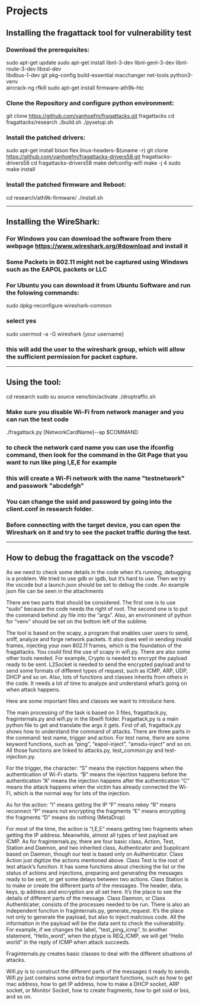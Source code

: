 # Projects
## Installing the fragattack tool for vulnerability test

### Download the prerequisites:

sudo apt-get update
sudo apt-get install libnl-3-dev libnl-genl-3-dev libnl-route-3-dev libssl-dev \
	libdbus-1-dev git pkg-config build-essential macchanger net-tools python3-venv \
	aircrack-ng rfkill
sudo apt-get install firmware-ath9k-htc

### Clone the Repository and configure python environment:

git clone https://github.com/vanhoefm/fragattacks.git fragattacks
cd fragattacks/research
./build.sh
./pysetup.sh

### Install the patched drivers:

sudo apt-get install bison flex linux-headers-$(uname -r)
git clone https://github.com/vanhoefm/fragattacks-drivers58.git fragattacks-drivers58
cd fragattacks-drivers58
make defconfig-wifi
make -j 4
sudo make install

### Install the patched firmware and Reboot:

cd research/ath9k-firmware/
./install.sh

--------------------------------------------------------------------------

## Installing the WireShark:

### For Windows you can download the software from there webpage https://www.wireshark.org/#download and install it
### Some Packets in 802.11 might not be captured using Windows such as the EAPOL packets or LLC
### For Ubuntu you can download it from Ubuntu Software and run the folowing commands:

sudo dpkg-reconfigure wireshark-common

### select yes

sudo usermod -a -G wireshark {your username}

### this will add the user to the wireshark group, which will allow the sufficient permission for packet capture.

---------------------------------------------------------------------------

## Using the tool:

cd research
sudo su
source venv/bin/activate
./droptraffic.sh

### Make sure you disable Wi-Fi from network manager and you can run the test code

./fragattack.py [NetworkCardName]--ap $COMMAND 

### to check the network card name you can use the ifconfig command, then look for the command in the Git Page that you want to run like ping I,E,E for example

### this will create a Wi-Fi network with the name "testnetwork" and passwork "abcdefgh"
### You can change the ssid and password by going into the client.conf in research folder.

### Before connecting with the target device, you can open the Wireshark on it and try to see the packet traffic during the test. 

----------------

## How to debug the fragattack on the vscode?

As we need to check some details in the code when it’s running, debugging is a problem.  We tried to use gdb or igdb, but it’s hard to use. Then we try the vscode but a launch.json should be set to debug the code. 
An example json file can be seen in the attachments

There are two parts that should be considered. The first one is to use “sudo” because the code needs the right of root. The second one is to put the command behind .py file into the “args”.
Also, an environment of python for “venv” should be set on the bottom left of the sublime. 

The tool is based on the scapy, a program that enables user users to send, sniff, analyze and forge network packets.
It also does well in sending invalid frames, injecting your own 802.11 frames, which is the foundation of the fragattacks. You could find the use of scapy in wifi.py.
There are also some other tools needed. For example, Crypto is needed to encrypt the payload ready to be sent.
L2Socket is needed to send the encrypted payload and to send some formats of different types of request, such as ICMP, ARP, UDP, DHCP and so on.
Also, lots of functions and classes inherits from others in the code. It needs a lot of time to analyze and understand what’s going on when attack happens.  

Here are some important files and classes we want to introduce here.

The main processing of the task is based on 3 files, fragattack.py, fraginternals.py and wifi.py in the libwifi folder.
Fragattack,py is a main python file to get and translate the args it gets. 
First of all, fragattack.py shows how to understand the command of attacks. There are three parts in the command: test name, trigger and action. 
For test name, there are some keyword functions, such as “ping”, “eapol-inject”, “amsdu-inject” and so on. All those functions are linked to attacks.py, test_common.py and test-injection.py. 

For the trigger, the character:
“S” means the injection happens when the authentication of Wi-Fi starts. 
“B” means the injection happens before the authentication
“A” means the injection happens after the authentication
“C” means the attack happens when the victim has already connected the Wi-Fi, which is the normal way for lots of the injection. 

As for the action:
“I” means getting the IP
“F” means rekey
“R” means reconnect
“P” means not encrypting the fragments
“E” means encrypting the fragments
“D” means do nothing (MetaDrop)

For most of the time, the action is “I,E,E” means getting two fragments when getting the IP address. Meanwhile, almost all types of test payload are ICMP.
As for fraginternals.py, there are four basic class, Action, Test, Station and Daemon, and two inherited class, Authenticator and Supplicant based on Daemon, though our test is based only on Authenticator.
Class Action just digitize the actions mentioned above.
Class Test is the root of test attack’s function. It has some functions about checking the list or the status of actions and injections, preparing and generating the messages ready to be sent, or get some delays between two actions.
Class Station is to make or create the different parts of the messages.
The header, data, keys, ip address and encryption are all set here. It’s the place to see the details of different parts of the message. Class Daemon, or Class Authenticater, consists of the processes needed to be run. 
There is also an independent function in fraginternals.py, generate_request. It’s the place not only to generate the payload, but also to inject malicious code.
All the information in the payload will be the data sent to check the vulnerability.
For example, if we changes the label, ”test_ping_icmp”, to another statement, “Hello_word”, when the ptype is REQ_ICMP, we will get “Hello world” in the reply of ICMP when attack succeeds.

Fraginternals.py creates basic classes to deal with the different situations of attacks.

Wifi.py is to construct the different parts of the messages it ready to sends.
Wifi.py just contains some extra but important functions, such as how to get mac address, how to get IP address, how to make a DHCP socket, ARP socket, or Monitor Socket, how to create fragments, how to get ssid or bss, and so on.

 
